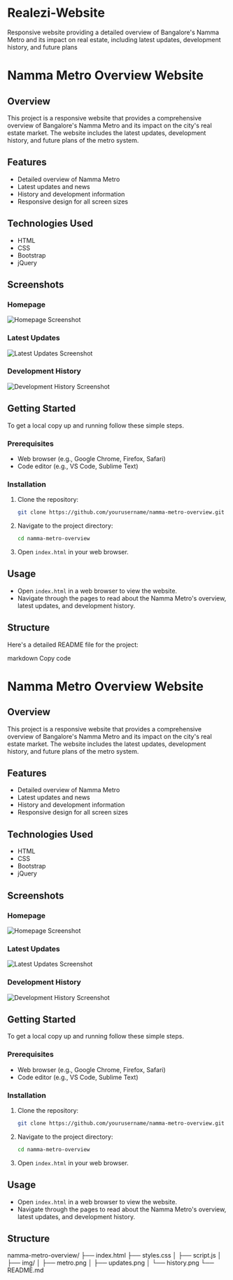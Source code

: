 # Realezi-Website
Responsive website providing a detailed overview of Bangalore's Namma Metro and its impact on real estate, including latest updates, development history, and future plans

# Namma Metro Overview Website

## Overview
This project is a responsive website that provides a comprehensive overview of Bangalore's Namma Metro and its impact on the city's real estate market. The website includes the latest updates, development history, and future plans of the metro system.

## Features
- Detailed overview of Namma Metro
- Latest updates and news
- History and development information
- Responsive design for all screen sizes

## Technologies Used
- HTML
- CSS
- Bootstrap
- jQuery

## Screenshots
### Homepage
![Homepage Screenshot](screenshots/homepage.png)
### Latest Updates
![Latest Updates Screenshot](screenshots/updates.png)
### Development History
![Development History Screenshot](screenshots/history.png)

## Getting Started
To get a local copy up and running follow these simple steps.

### Prerequisites
- Web browser (e.g., Google Chrome, Firefox, Safari)
- Code editor (e.g., VS Code, Sublime Text)

### Installation
1. Clone the repository:
    ```sh
    git clone https://github.com/yourusername/namma-metro-overview.git
    ```
2. Navigate to the project directory:
    ```sh
    cd namma-metro-overview
    ```
3. Open `index.html` in your web browser.

## Usage
- Open `index.html` in a web browser to view the website.
- Navigate through the pages to read about the Namma Metro's overview, latest updates, and development history.

## Structure

Here's a detailed README file for the project:

markdown
Copy code
# Namma Metro Overview Website

## Overview
This project is a responsive website that provides a comprehensive overview of Bangalore's Namma Metro and its impact on the city's real estate market. The website includes the latest updates, development history, and future plans of the metro system.

## Features
- Detailed overview of Namma Metro
- Latest updates and news
- History and development information
- Responsive design for all screen sizes

## Technologies Used
- HTML
- CSS
- Bootstrap
- jQuery

## Screenshots
### Homepage
![Homepage Screenshot](screenshots/homepage.png)
### Latest Updates
![Latest Updates Screenshot](screenshots/updates.png)
### Development History
![Development History Screenshot](screenshots/history.png)

## Getting Started
To get a local copy up and running follow these simple steps.

### Prerequisites
- Web browser (e.g., Google Chrome, Firefox, Safari)
- Code editor (e.g., VS Code, Sublime Text)

### Installation
1. Clone the repository:
    ```sh
    git clone https://github.com/yourusername/namma-metro-overview.git
    ```
2. Navigate to the project directory:
    ```sh
    cd namma-metro-overview
    ```
3. Open `index.html` in your web browser.

## Usage
- Open `index.html` in a web browser to view the website.
- Navigate through the pages to read about the Namma Metro's overview, latest updates, and development history.

## Structure
namma-metro-overview/
├── index.html
├── styles.css
│ 
├── script.js
│
├── img/
│ ├── metro.png
│ ├── updates.png
│ └── history.png
└── README.md
